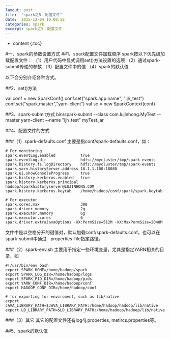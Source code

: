 ```yaml
---
layout: post
tile:  "spark之5：配置文件"
date:  2015-12-04 10:00:58
categories: spark 
excerpt: spark之5：配置文件
---
```


* content
{:toc}



#一、spark的参数设置方式
##1、spark配置文件加载顺序
spark按以下优先级加载配置文件：
（1）用户代码中显式调用set()方法设置的选项
（2）通过spark-submit传递的参数
（3）配置文件中的值
（4）spark的默认值

以下会分别介绍各种方式。

##2、set()方法

val conf = new SparkConf()
conf.set("spark.app.name", "ljh_test")
conf.set("spark.master","yarn-client")
val sc = new SparkContext(conf)

##3、spark-submit方式
bin/spark-submit 
--class com.lujinhong.MyTest
--master yarn-client
--name "ljh_test"
myTest.jar

##4、配置文件的方式

###（1）spark-defaults.conf
主要是指conf/spark-defaults.conf，如：
	
	# For monitoring
	spark.eventLog.enabled           true
	spark.eventLog.dir               hdfs://mycluster/tmp/spark-events
	spark.history.fs.logDirectory    hdfs://mycluster/tmp/spark-events
	spark.yarn.historyServer.address 10.1.1.100:18080
	spark.ui.showConsoleProgress     true
	spark.history.kerberos.enabled   true
	spark.history.kerberos.principal hadoop/sparkhistoryserver@LUJINHONG.COM
	spark.history.kerberos.keytab    /home/hadoop/conf/spark/spark.keytab
	
	# For executor
	spark.cores.max                  300
	spark.driver.memory              2g
	spark.executor.memory            6g
	spark.executor.cores             6
	spark.driver.extraJavaOptions -XX:PermSize=512M -XX:MaxPermSize=2048M
文件中是以空格分开的键值对，默认加载conf/spark-defaults.conf，也可以在spark-submit中通过--properties-file指定路径。

###（2）spark-env.sh
主要用于指定一些环境变量，尤其是指定YARN相关的目录，如
	
	#!/usr/bin/env bash
	export SPARK_HOME=/home/hadoop/spark
	export SPARK_LOG_DIR=/home/hadoop/logs
	export SPARK_PID_DIR=/home/hadoop/pids
	export YARN_CONF_DIR=/home/hadoop/conf
	export HADOOP_CONF_DIR=/home/hadoop/conf
	
	# for exporting for enviroment, such as lib/native
	export JAVA_LIBRARY_PATH=$JAVA_LIBRARY_PATH:/home/hadoop/hadoop/lib/native
	export LD_LIBRARY_PATH=$LD_LIBRARY_PATH:/home/hadoop/hadoop/lib/native

###（3）其它
其它的配置文件还有log4j.properties, metircs.properties等。


##5、spark的默认值
